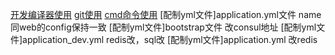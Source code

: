 [开发编译器使用](./from_editor.md)
[git使用](./from_git.md)
[cmd命令使用](./from_cmd.md)
[配制yml文件]application.yml文件 name 同web的config保持一致
[配制yml文件]bootstrap文件 改consul地址
[配制yml文件]application_dev.yml redis改，sql改
[配制yml文件]application.yml 改redis